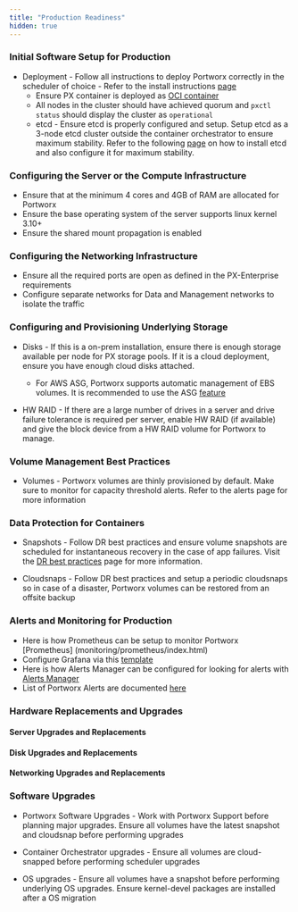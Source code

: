 ```yaml
---
title: "Production Readiness"
hidden: true
---
```


### Initial Software Setup for Production

* Deployment - Follow all instructions to deploy Portworx correctly in the scheduler of choice - Refer to the install instructions [page](./)
  * Ensure PX container is deployed as [OCI container](/install-with-other/docker/standalone/standalone-oci)
  * All nodes in the cluster should have achieved quorum and `pxctl status` should display the cluster as `operational`
  * etcd - Ensure etcd is properly configured and setup. Setup etcd as a 3-node etcd cluster outside the container orchestrator to ensure maximum stability. Refer to the following [page](/portworx-install-with-kubernetes/operate-and-maintain-on-kubernetes/etcd) on how to install etcd and also configure it for maximum stability.

### Configuring the Server or the Compute Infrastructure

* Ensure that at the minimum 4 cores and 4GB of RAM are allocated for Portworx
* Ensure the base operating system of the server supports linux kernel 3.10+
* Ensure the shared mount propagation is enabled

### Configuring the Networking Infrastructure

* Ensure all the required ports are open as defined in the PX-Enterprise requirements
* Configure separate networks for Data and Management networks to isolate the traffic


### Configuring and Provisioning Underlying Storage

* Disks - If this is a on-prem installation, ensure there is enough storage available per node for PX storage pools.
  If it is a cloud deployment, ensure you have enough cloud disks attached.

  * For AWS ASG, Portworx supports automatic management of EBS volumes.
    It is recommended to use the ASG [feature](/portworx-install-with-kubernetes/cloud/aws/aws-asg)

* HW RAID - If there are a large number of drives in a server and drive failure tolerance is required per server, enable HW RAID (if available) and give the block device from a HW RAID volume for Portworx to manage.

### Volume Management Best Practices

* Volumes - Portworx volumes are thinly provisioned by default. Make sure to monitor for capacity threshold alerts. Refer to the alerts page for more information

### Data Protection for Containers

* Snapshots - Follow DR best practices and ensure volume snapshots are scheduled for instantaneous recovery in the case of app failures. Visit the [DR best practices](/portworx-install-with-kubernetes/operate-and-maintain-on-kubernetes/dr-best-practices) page for more information.

* Cloudsnaps - Follow DR best practices and setup a periodic cloudsnaps so in case of a disaster, Portworx volumes can be restored from an offsite backup

### Alerts and Monitoring for Production

  * Here is how Prometheus can be setup to monitor Portworx [Prometheus] (monitoring/prometheus/index.html)
  * Configure Grafana via this [template](/install-with-other/operate-and-maintain/monitoring/grafana)
  * Here is how Alerts Manager can be configured for looking for alerts with [Alerts Manager](/install-with-other/operate-and-maintain/monitoring/alerting)
  * List of Portworx Alerts are documented [here](/install-with-other/operate-and-maintain/monitoring/alerting)

### Hardware Replacements and Upgrades

#### Server Upgrades and Replacements

#### Disk Upgrades and Replacements

#### Networking Upgrades and Replacements

### Software Upgrades

* Portworx Software Upgrades - Work with Portworx Support before planning major upgrades. Ensure all volumes have the
  latest snapshot and cloudsnap before performing upgrades

* Container Orchestrator upgrades - Ensure all volumes are cloud-snapped before performing scheduler upgrades

* OS upgrades - Ensure all volumes have a snapshot before performing underlying OS upgrades.
  Ensure kernel-devel packages are installed after a OS migration
